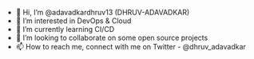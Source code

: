 - 👋 Hi, I’m @adavadkardhruv13 (DHRUV-ADAVADKAR)
- 👀 I’m interested in DevOps & Cloud
- 🌱 I’m currently learning CI/CD
- 💞️ I’m looking to collaborate on some open source projects
- 📫 How to reach me, connect with me on Twitter - @dhruv_adavadkar

<!---
adavadkardhruv13/adavadkardhruv13 is a ✨ special ✨ repository because its `README.md` (this file) appears on your GitHub profile.
You can click the Preview link to take a look at your changes.
--->
